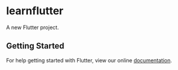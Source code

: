 # learnflutter

A new Flutter project.

## Getting Started

For help getting started with Flutter, view our online
[documentation](https://flutter.io/).
